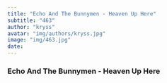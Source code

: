 ```yaml
---
title: "Echo And The Bunnymen - Heaven Up Here"
subtitle: "463"
author: "kryss"
avatar: "img/authors/kryss.jpg"
image: "img/463.jpg"
date:
---
```


### Echo And The Bunnymen - Heaven Up Here
